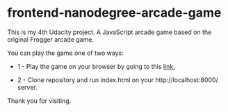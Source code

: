 frontend-nanodegree-arcade-game
===============================

This is my 4th Udacity project. A JavaScript arcade game based on the original Frogger arcade game.

You can play the game one of two ways:

* 1 - Play the game on your browser by going to this
 [link.](https://eqdeveloper.github.io/arcade-game/.)

* 2 - Clone repository and run index.html on your http://localhost:8000/ server.



Thank you for visiting. 
